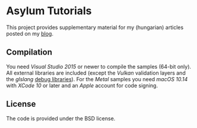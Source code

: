 
# Asylum Tutorials

This project provides supplementary material for my (hungarian) articles posted on my [blog](http://darthasylum.blog.hu/).

## Compilation

You need *Visual Studio 2015* or newer to compile the samples (64-bit only). All external libraries are included (except the *Vulkan* validation layers and the *glslang* [debug libraries](https://my.pcloud.com/publink/show?code=XZ8fhG7ZY1xy8HIpufmxTB23D4te2VxBfin7)).
For the *Metal* samples you need *macOS 10.14* with *XCode 10* or later and an *Apple* account for code signing.

## License

The code is provided under the BSD license.
